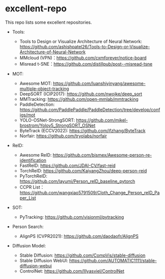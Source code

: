# excellent-repo
This repo lists some excellent repositories.

- Tools:
  - Tools to Design or Visualize Architecture of Neural Network: https://github.com/ashishpatel26/Tools-to-Design-or-Visualize-Architecture-of-Neural-Network
  - MMcloud (VPN)：https://github.com/cxmforever/notice-board
  - Misread t-SNE：https://github.com/distillpub/post--misread-tsne

- MOT:
  - Awesome MOT: https://github.com/luanshiyinyang/awesome-multiple-object-tracking
  - DeepSORT (ICIP2017): https://github.com/nwojke/deep_sort
  - MMTracking: https://github.com/open-mmlab/mmtracking
  - PaddleDetection: https://github.com/PaddlePaddle/PaddleDetection/tree/develop/configs/mot
  - YOLO-OSNet-StrongSORT: https://github.com/mikel-brostrom/Yolov5_StrongSORT_OSNet
  - ByteTrack (ECCV2022): https://github.com/ifzhang/ByteTrack
  - Norfair: https://github.com/tryolabs/norfair

- ReID: 
  - Awesome ReID: https://github.com/bismex/Awesome-person-re-identification
  - FastReID: https://github.com/JDAI-CV/fast-reid
  - TorchReID: https://github.com/KaiyangZhou/deep-person-reid
  - PyTorchReID: https://github.com/layumi/Person_reID_baseline_pytorch
  - CCPR List：https://github.com/wangxiao5791509/Cloth_Change_Person_reID_Paper_List

- SOT:
  - PyTracking: https://github.com/visionml/pytracking

- Person Search:
  - AlignPS (CVPR2021): https://github.com/daodaofr/AlignPS
  
- Diffusion Model:
  - Stable Diffusion: https://github.com/CompVis/stable-diffusion
  - Stable Diffusion WebUI: https://github.com/AUTOMATIC1111/stable-diffusion-webui
  - ControlNet: https://github.com/lllyasviel/ControlNet
